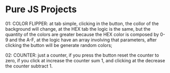 # Pure JS Projects

01: COLOR FLIPPER: at tab simple, clicking in the button, the collor of the background will change, at the HEX tab the logic is the same, but the quantity of the colors are greater because the HEX color is composed by 0-9 and the A-F, at the logic have an array involving that parameters, after clicking the button will be generate random colors;

02: COUNTER: just a counter, if you press the button reset the counter to zero, if you click at increase the counter sum 1, and clicking at the decrease the counter subtract 1.